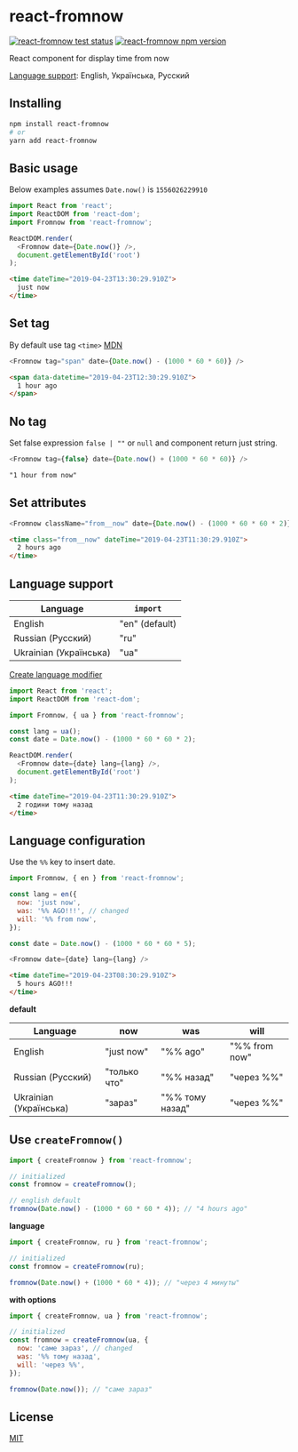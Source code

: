 # react-fromnow

[![react-fromnow test status](https://github.com/shoonia/react-fromnow/workflows/test/badge.svg)](https://github.com/shoonia/react-fromnow/actions) [![react-fromnow npm version](https://img.shields.io/npm/v/react-fromnow.svg)](https://www.npmjs.com/package/react-fromnow)

React component for display time from now

[Language support](#language-support): English, Українська, Русский

## Installing

```bash
npm install react-fromnow
# or
yarn add react-fromnow
```

## Basic usage

Below examples assumes `Date.now()` is `1556026229910`

```js
import React from 'react';
import ReactDOM from 'react-dom';
import Fromnow from 'react-fromnow';

ReactDOM.render(
  <Fromnow date={Date.now()} />,
  document.getElementById('root')
);
```
```html
<time dateTime="2019-04-23T13:30:29.910Z">
  just now
</time>
```

## Set tag

By default use tag `<time>` [MDN](https://developer.mozilla.org/en-US/docs/Web/HTML/Element/time)

```js
<Fromnow tag="span" date={Date.now() - (1000 * 60 * 60)} />
```
```html
<span data-datetime="2019-04-23T12:30:29.910Z">
  1 hour ago
</span>
```

## No tag

Set false expression `false | ""` or `null` and component return just string.

```js
<Fromnow tag={false} date={Date.now() + (1000 * 60 * 60)} />
```
```html
"1 hour from now"
```

## Set attributes

```js
<Fromnow className="from__now" date={Date.now() - (1000 * 60 * 60 * 2)} />
```
```html
<time class="from__now" dateTime="2019-04-23T11:30:29.910Z">
  2 hours ago
</time>
```

## Language support

| Language              | `import`       |
| --------------------- | -------------- |
| English               | "en" (default) |
| Russian (Русский)     | "ru"           |
| Ukrainian (Українська)| "ua"           |

[Create language modifier](./docs/lang.md)


```js
import React from 'react';
import ReactDOM from 'react-dom';

import Fromnow, { ua } from 'react-fromnow';

const lang = ua();
const date = Date.now() - (1000 * 60 * 60 * 2);

ReactDOM.render(
  <Fromnow date={date} lang={lang} />,
  document.getElementById('root')
);
```

```html
<time dateTime="2019-04-23T11:30:29.910Z">
  2 години тому назад
</time>
```

## Language configuration

Use the `%%` key to insert date.

```js
import Fromnow, { en } from 'react-fromnow';

const lang = en({
  now: 'just now',
  was: '%% AGO!!!', // changed
  will: '%% from now',
});

const date = Date.now() - (1000 * 60 * 60 * 5);

<Fromnow date={date} lang={lang} />
```
```html
<time dateTime="2019-04-23T08:30:29.910Z">
  5 hours AGO!!!
</time>
```

**default**

| Language               | now          | was             | will          |
| ---------------------- | ------------ | --------------- | --------------|
| English                | "just now"   | "%% ago"        | "%% from now" |
| Russian (Русский)      | "только что" | "%% назад"      | "через %%"    |
| Ukrainian (Українська) | "зараз"      | "%% тому назад" | "через %%"    |

## Use `createFromnow()`

```js
import { createFromnow } from 'react-fromnow';

// initialized
const fromnow = createFromnow();

// english default
fromnow(Date.now() - (1000 * 60 * 60 * 4)); // "4 hours ago"
```

**language**

```js
import { createFromnow, ru } from 'react-fromnow';

// initialized
const fromnow = createFromnow(ru);

fromnow(Date.now() + (1000 * 60 * 4)); // "через 4 минуты"
```

**with options**
```js
import { createFromnow, ua } from 'react-fromnow';

// initialized
const fromnow = createFromnow(ua, {
  now: 'саме зараз', // changed
  was: '%% тому назад',
  will: 'через %%',
});

fromnow(Date.now()); // "саме зараз"
```

## License

[MIT](./LICENSE)
